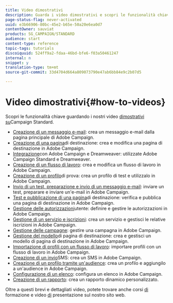 ```yaml
---
title: Video dimostrativi
description: Guarda i video dimostrativi e scopri le funzionalità chiave di Adobe Campaign.
page-status-flag: never-activated
uuid: e3b66906-80bc-45e2-b65e-50a20e6ea0d7
contentOwner: sauviat
products: SG_CAMPAIGN/STANDARD
audience: start
content-type: reference
topic-tags: tutorials
discoiquuid: 524ff9a2-fdaa-46bd-bfe6-f03a50461247
internal: n
snippet: y
translation-type: tm+mt
source-git-commit: 33d4704d664a809073790e47ab6bb84e9c2b07d5

---
```



# Video dimostrativi{#how-to-videos}

Scopri le funzionalità chiave guardando i nostri video [dimostrativi su](https://docs.adobe.com/content/help/en/campaign-learn/campaign-standard-tutorials/overview.html)Campaign Standard.

* [Creazione di un messaggio e-mail](https://video.tv.adobe.com/v/23721?captions=ita): crea un messaggio e-mail dalla pagina principale di Adobe Campaign.
* [Creazione di una pagina](https://video.tv.adobe.com/v/24093?captions=ita)di destinazione: crea e modifica una pagina di destinazione in Adobe Campaign.
* [Integrazione](https://video.tv.adobe.com/v/23121?captions=ita)con Adobe Campaign e Dreamweaver: utilizzate Adobe Campaign Standard e Dreamweaver.
* [Creazione di un flusso di lavoro](https://video.tv.adobe.com/v/23937?captions=ita): crea e modifica un flusso di lavoro in Adobe Campaign.
* [Creazione di un profilo](https://video.tv.adobe.com/v/24094?captions=ita)di prova: crea un profilo di test e utilizzalo in Adobe Campaign.
* [Invio di un test, preparazione e invio di un messaggio e-mail](https://video.tv.adobe.com/v/24013/?captions=ita): inviare un test, preparare e inviare un&#39;e-mail in Adobe Campaign.
* [Test e pubblicazione di una pagina](https://video.tv.adobe.com/v/24092?captions=ita)di destinazione: verifica e pubblica una pagina di destinazione in Adobe Campaign.
* [Gestione delle autorizzazioni](https://video.tv.adobe.com/v/24671?captions=ita)utente: definire e gestire le autorizzazioni in Adobe Campaign.
* [Gestione di un servizio e iscrizioni](https://video.tv.adobe.com/v/24673?captions=ita): crea un servizio e gestisci le relative iscrizioni in Adobe Campaign.
* [Gestione delle campagne](https://video.tv.adobe.com/v/24672?captions=ita): gestire una campagna in Adobe Campaign.
* [Gestione del modello](https://video.tv.adobe.com/v/25200?captions=ita)di pagina di destinazione: crea e gestisci un modello di pagina di destinazione in Adobe Campaign.
* [Importazione di profili con un flusso di lavoro](https://video.tv.adobe.com/v/24993?captions=ita): importare profili con un flusso di lavoro in Adobe Campaign.
* [Creazione di un invio](https://video.tv.adobe.com/v/25265?captions=ita)SMS: crea un SMS in Adobe Campaign.
* [Creazione di un profilo tramite un&#39;audience](https://video.tv.adobe.com/v/18463?captions=ita): crea un profilo e aggiungilo a un&#39;audience in Adobe Campaign.
* [Configurazione di un elenco](https://video.tv.adobe.com/v/25288?captions=ita): configura un elenco in Adobe Campaign.
* [Creazione di un rapporto](https://video.tv.adobe.com/v/25264?captions=ita): crea un rapporto dinamico personalizzato.

Oltre a questi brevi e dettagliati video, potete trovare anche corsi [di](https://training.adobe.com/training/courses.html) formazione e video [di](https://www.adobe.com/training/video.html) presentazione sul nostro sito web.
